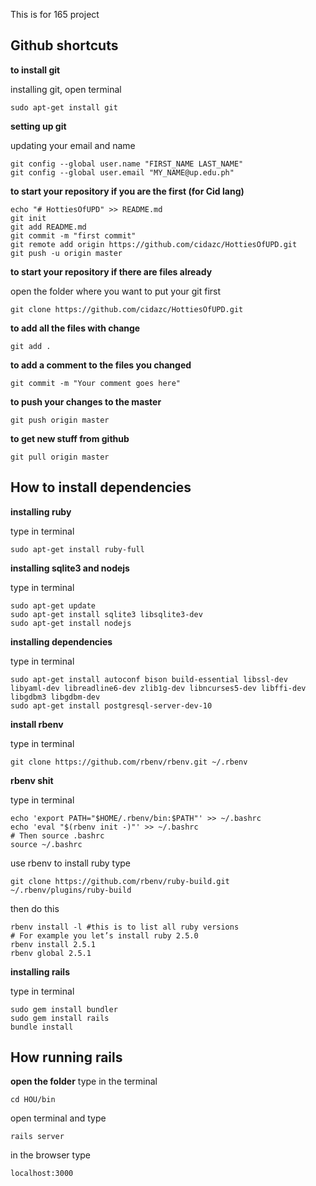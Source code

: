 This is for 165 project

## Github shortcuts

**to install git**

installing git, open terminal

```
sudo apt-get install git
```

**setting up git**

updating your email and name

```
git config --global user.name "FIRST_NAME LAST_NAME"
git config --global user.email "MY_NAME@up.edu.ph"
```


**to start your repository if you are the first (for Cid lang)**

```
echo "# HottiesOfUPD" >> README.md
git init
git add README.md
git commit -m "first commit"
git remote add origin https://github.com/cidazc/HottiesOfUPD.git
git push -u origin master

```

**to start your repository if there are files already**

open the folder where you want to put your git first
```
git clone https://github.com/cidazc/HottiesOfUPD.git
```
**to add all the files with change**
```
git add .
```

**to add a comment to the files you changed**
```
git commit -m "Your comment goes here"
```

**to push your changes to the master**
```
git push origin master
```


**to get new stuff from github**
```
git pull origin master
```


## How to install dependencies

**installing ruby**

type in terminal
```
sudo apt-get install ruby-full
```

**installing sqlite3 and nodejs**

type in terminal
```
sudo apt-get update
sudo apt-get install sqlite3 libsqlite3-dev
sudo apt-get install nodejs
```

**installing dependencies**

type in terminal
```
sudo apt-get install autoconf bison build-essential libssl-dev libyaml-dev libreadline6-dev zlib1g-dev libncurses5-dev libffi-dev libgdbm3 libgdbm-dev
sudo apt-get install postgresql-server-dev-10
```

**install rbenv**

type in terminal
```
git clone https://github.com/rbenv/rbenv.git ~/.rbenv
```
**rbenv shit**

type in terminal
```
echo 'export PATH="$HOME/.rbenv/bin:$PATH"' >> ~/.bashrc
echo 'eval "$(rbenv init -)"' >> ~/.bashrc
# Then source .bashrc
source ~/.bashrc
```

use rbenv to install ruby type
```
git clone https://github.com/rbenv/ruby-build.git ~/.rbenv/plugins/ruby-build
```
then do this
```
rbenv install -l #this is to list all ruby versions
# For example you let’s install ruby 2.5.0
rbenv install 2.5.1
rbenv global 2.5.1
```



**installing rails**

type in terminal
```
sudo gem install bundler
sudo gem install rails
bundle install
```

## How running rails

**open the folder**
type in the terminal

```
cd HOU/bin
```

open terminal and type
```
rails server
```


in the browser type

```
localhost:3000
```
